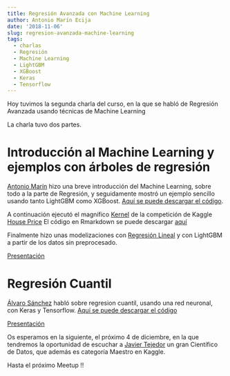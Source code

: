 ```yaml
---
title: Regresión Avanzada con Machine Learning
author: Antonio Marín Ecija
date: '2018-11-06'
slug: regresion-avanzada-machine-learning
tags:
  - charlas
  - Regresión
  - Machine Learning
  - LightGBM
  - XGBoost
  - Keras
  - Tensorflow
---
```


Hoy tuvimos la segunda charla del curso, en la que se habló de Regresión Avanzada usando técnicas de Machine Learning

La charla tuvo dos partes.

# Introducción al Machine Learning y ejemplos con árboles de regresión

[Antonio Marín](https://www.linkedin.com/in/antonio-marin-7a58187/) hizo una breve introducción del Machine Learning, sobre todo a la parte de Regresión, y seguidamente mostró un ejemplo sencillo usando tanto LightGBM como XGBoost.
[Aquí se puede descargar el código](https://github.com/amezet/SevillaR_06Nov18/blob/master/Modelos%20LGB-XGB%20sencillos.R).

A continuación ejecutó el magnífico [Kernel](https://www.kaggle.com/erikbruin/house-prices-lasso-xgboost-and-a-detailed-eda) de la competición de Kaggle [House Price](https://www.kaggle.com/c/house-prices-advanced-regression-techniques)
El código en Rmarkdown se puede descargar [aquí](https://github.com/amezet/SevillaR_06Nov18/blob/master/house-prices-lasso-xgboost-and-a-detailed-eda.Rmd)

Finalmente hizo unas modelizaciones con [Regresión Lineal](https://github.com/amezet/SevillaR_06Nov18/blob/master/Pruebas%20sobre%20House%20Price.R) y con LightGBM a partir de los datos sin preprocesado.

[Presentación](https://github.com/amezet/SevillaR_06Nov18/blob/master/Regresi%C3%B3n%20Avanzada%20ML%20SevillaR_06Nov18.pptx)

# Regresión Cuantil

[Álvaro Sánchez](https://www.linkedin.com/in/álvaro-sánchez-castañeda-ba57b0131/) habló sobre regresion cuantil, usando una red neuronal, con Keras y Tensorflow.
[Aquí se puede descargar el código](https://github.com/amezet/SevillaR_06Nov18/blob/master/r_quantile_regression.R)

[Presentación](https://github.com/amezet/SevillaR_06Nov18/blob/master/Quantile%20Regression.pptx)

Os esperamos en la siguiente, el próximo 4 de diciembre, en la que tendremos la oportunidad de escuchar a [Javier Tejedor](https://www.linkedin.com/in/javier-tejedor-aguilera/) un gran Científico de Datos, que además es categoría Maestro en Kaggle.

Hasta el próximo Meetup !!

